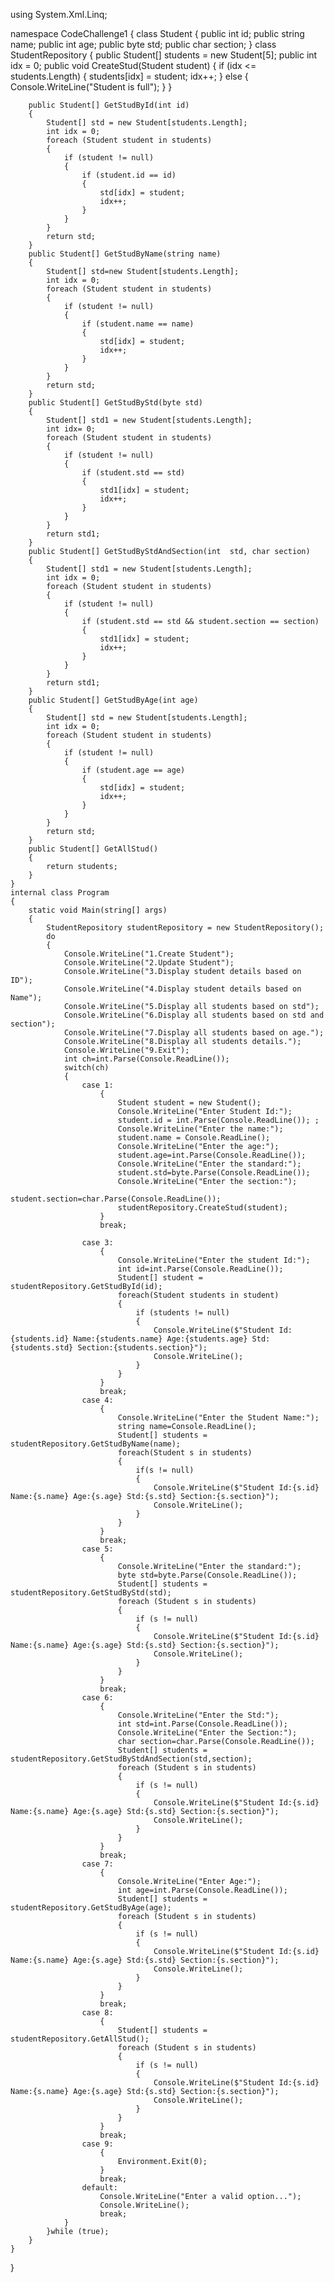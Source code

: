 using System.Xml.Linq;

namespace CodeChallenge1
{
    class Student
    {
        public int id;
        public string name;
        public int age;
        public byte std;
        public char section;
    }
    class StudentRepository
    {
        public Student[] students = new Student[5];
        public int idx = 0;
        public void CreateStud(Student student)
        {
            if (idx <= students.Length)
            {
                students[idx] = student;
                idx++;
            }
            else
            {
                Console.WriteLine("Student is full");
            }
        }

       
        public Student[] GetStudById(int id)
        {
            Student[] std = new Student[students.Length];
            int idx = 0;
            foreach (Student student in students)
            {
                if (student != null)
                {
                    if (student.id == id)
                    {
                        std[idx] = student;
                        idx++;
                    }
                }
            }
            return std;
        }
        public Student[] GetStudByName(string name)
        {
            Student[] std=new Student[students.Length];
            int idx = 0;
            foreach (Student student in students)
            {
                if (student != null)
                {
                    if (student.name == name)
                    {
                        std[idx] = student;
                        idx++;
                    }
                }
            }
            return std;
        }
        public Student[] GetStudByStd(byte std)
        {
            Student[] std1 = new Student[students.Length]; 
            int idx= 0;
            foreach (Student student in students)
            {
                if (student != null)
                {
                    if (student.std == std)
                    {
                        std1[idx] = student;
                        idx++;
                    }
                }
            }
            return std1;
        }
        public Student[] GetStudByStdAndSection(int  std, char section)
        {
            Student[] std1 = new Student[students.Length];
            int idx = 0;
            foreach (Student student in students)
            {
                if (student != null)
                {
                    if (student.std == std && student.section == section)
                    {
                        std1[idx] = student;
                        idx++;
                    }
                }
            }
            return std1;
        }
        public Student[] GetStudByAge(int age)
        {
            Student[] std = new Student[students.Length];
            int idx = 0;
            foreach (Student student in students)
            {
                if (student != null)
                {
                    if (student.age == age)
                    {
                        std[idx] = student;
                        idx++;
                    }
                }
            }
            return std;
        }
        public Student[] GetAllStud()
        {
            return students;
        }
    }
    internal class Program
    {
        static void Main(string[] args)
        {
            StudentRepository studentRepository = new StudentRepository();
            do
            {
                Console.WriteLine("1.Create Student");
                Console.WriteLine("2.Update Student");
                Console.WriteLine("3.Display student details based on ID");
                Console.WriteLine("4.Display student details based on Name");
                Console.WriteLine("5.Display all students based on std");
                Console.WriteLine("6.Display all students based on std and section");
                Console.WriteLine("7.Display all students based on age.");
                Console.WriteLine("8.Display all students details.");
                Console.WriteLine("9.Exit");
                int ch=int.Parse(Console.ReadLine());
                switch(ch)
                {
                    case 1:
                        {
                            Student student = new Student();
                            Console.WriteLine("Enter Student Id:");
                            student.id = int.Parse(Console.ReadLine()); ;
                            Console.WriteLine("Enter the name:");
                            student.name = Console.ReadLine();
                            Console.WriteLine("Enter the age:");
                            student.age=int.Parse(Console.ReadLine());
                            Console.WriteLine("Enter the standard:");
                            student.std=byte.Parse(Console.ReadLine());
                            Console.WriteLine("Enter the section:");
                            student.section=char.Parse(Console.ReadLine());
                            studentRepository.CreateStud(student);
                        }
                        break;
                   
                    case 3:
                        {
                            Console.WriteLine("Enter the student Id:");
                            int id=int.Parse(Console.ReadLine());
                            Student[] student = studentRepository.GetStudById(id);
                            foreach(Student students in student)
                            {
                                if (students != null)
                                {
                                    Console.WriteLine($"Student Id:{students.id} Name:{students.name} Age:{students.age} Std:{students.std} Section:{students.section}");
                                    Console.WriteLine();
                                }
                            }
                        }
                        break;
                    case 4:
                        {
                            Console.WriteLine("Enter the Student Name:");
                            string name=Console.ReadLine();
                            Student[] students = studentRepository.GetStudByName(name);
                            foreach(Student s in students)
                            {
                                if(s != null)
                                {
                                    Console.WriteLine($"Student Id:{s.id} Name:{s.name} Age:{s.age} Std:{s.std} Section:{s.section}");
                                    Console.WriteLine();
                                }
                            }
                        }
                        break;
                    case 5:
                        {
                            Console.WriteLine("Enter the standard:");
                            byte std=byte.Parse(Console.ReadLine());
                            Student[] students = studentRepository.GetStudByStd(std);
                            foreach (Student s in students)
                            {
                                if (s != null)
                                {
                                    Console.WriteLine($"Student Id:{s.id} Name:{s.name} Age:{s.age} Std:{s.std} Section:{s.section}");
                                    Console.WriteLine();
                                }
                            }
                        }
                        break;
                    case 6:
                        {
                            Console.WriteLine("Enter the Std:");
                            int std=int.Parse(Console.ReadLine());
                            Console.WriteLine("Enter the Section:");
                            char section=char.Parse(Console.ReadLine());
                            Student[] students = studentRepository.GetStudByStdAndSection(std,section);
                            foreach (Student s in students)
                            {
                                if (s != null)
                                {
                                    Console.WriteLine($"Student Id:{s.id} Name:{s.name} Age:{s.age} Std:{s.std} Section:{s.section}");
                                    Console.WriteLine();
                                }
                            }
                        }
                        break;
                    case 7:
                        {
                            Console.WriteLine("Enter Age:");
                            int age=int.Parse(Console.ReadLine());
                            Student[] students = studentRepository.GetStudByAge(age);
                            foreach (Student s in students)
                            {
                                if (s != null)
                                {
                                    Console.WriteLine($"Student Id:{s.id} Name:{s.name} Age:{s.age} Std:{s.std} Section:{s.section}");
                                    Console.WriteLine();
                                }
                            }
                        }
                        break;
                    case 8:
                        {
                            Student[] students = studentRepository.GetAllStud();
                            foreach (Student s in students)
                            {
                                if (s != null)
                                {
                                    Console.WriteLine($"Student Id:{s.id} Name:{s.name} Age:{s.age} Std:{s.std} Section:{s.section}");
                                    Console.WriteLine();
                                }
                            }
                        }
                        break;
                    case 9:
                        {
                            Environment.Exit(0);
                        }
                        break;
                    default:
                        Console.WriteLine("Enter a valid option...");
                        Console.WriteLine();
                        break;
                }
            }while (true);
        }
    }
}
